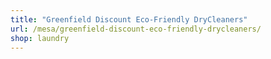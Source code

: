 ```yaml
---
title: "Greenfield Discount Eco-Friendly DryCleaners"
url: /mesa/greenfield-discount-eco-friendly-drycleaners/
shop: laundry
---
```

